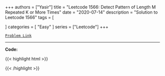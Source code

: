 
+++
authors = ["Yasir"]
title = "Leetcode 1566: Detect Pattern of Length M Repeated K or More Times"
date = "2020-07-14"
description = "Solution to Leetcode 1566"
tags = [
    
]
categories = [
    "Easy"
]
series = ["Leetcode"]
+++



[`Problem Link`](https://leetcode.com/problems/detect-pattern-of-length-m-repeated-k-or-more-times/description/)

---

**Code:**

{{< highlight html >}}

{{< /highlight >}}

